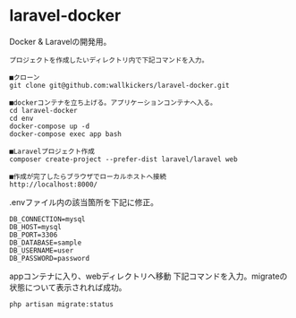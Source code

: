 # laravel-docker
Docker & Laravelの開発用。

```
プロジェクトを作成したいディレクトリ内で下記コマンドを入力。

■クローン
git clone git@github.com:wallkickers/laravel-docker.git

■dockerコンテナを立ち上げる。アプリケーションコンテナへ入る。
cd laravel-docker
cd env
docker-compose up -d
docker-compose exec app bash

■Laravelプロジェクト作成
composer create-project --prefer-dist laravel/laravel web

■作成が完了したらブラウザでローカルホストへ接続
http://localhost:8000/
```

.envファイル内の該当箇所を下記に修正。
```
DB_CONNECTION=mysql
DB_HOST=mysql
DB_PORT=3306
DB_DATABASE=sample
DB_USERNAME=user
DB_PASSWORD=password
```

appコンテナに入り、webディレクトリへ移動
下記コマンドを入力。migrateの状態について表示されれば成功。
```
php artisan migrate:status
```
